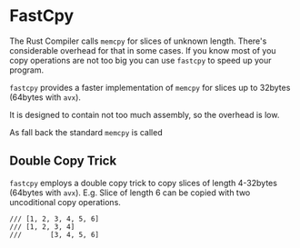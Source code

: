 
# FastCpy

The Rust Compiler calls `memcpy` for slices of unknown length. There's considerable overhead for that in some cases.
If you know most of you copy operations are not too big you can use `fastcpy` to speed up your program.

`fastcpy` provides a faster implementation of `memcpy` for slices up to 32bytes (64bytes with `avx`).

It is designed to contain not too much assembly, so the overhead is low.

As fall back the standard `memcpy` is called

## Double Copy Trick
`fastcpy` employs a double copy trick to copy slices of length 4-32bytes (64bytes with `avx`).
E.g. Slice of length 6 can be copied with two uncoditional copy operations.
```
/// [1, 2, 3, 4, 5, 6]
/// [1, 2, 3, 4]
///       [3, 4, 5, 6]
```



